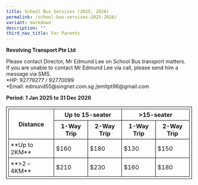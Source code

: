 ```yaml
---
title: School Bus Services (2025, 2026)
permalink: /school-bus-services-2025-2026/
variant: markdown
description: ""
third_nav_title: For Parents
---
```

<p><strong>Revolving Transport Pte Ltd</strong>
</p>
<p>Please contact Director, Mr Edmund Lee on School Bus transport matters.<br>
	If you are unable to contact Mr Edmund Lee via call, please send him a
message via SMS.<br>
*HP: 92779277 / 92770099<br>
*Email: <a rel="noopener noreferrer nofollow" target="_blank">edmund55@singnet.com.sg</a>
<a href="mailto:edmund55@singnet.com.sg%20/%20emltpt96@gmail.com" rel="noopener noreferrer nofollow" target="_blank">/</a><a rel="noopener noreferrer nofollow" target="_blank">emltpt96@gmail.com</a>
</p><p><strong>Period: 1 Jan 2025 to 31 Dec 2026</strong>
</p>
   <style>
      table, th, td {
        border: 1px solid black;
        border-collapse: collapse;
        padding: 5px;
      }
    </style>
      <table>
      <thead>
        <tr>
          <th rowspan="2">Distance</th>
          <th colspan="2">Up to 15-seater</th>
          <th colspan="2">&gt;15-seater</th>
        </tr>
        <tr>
          <th>1-Way Trip</th>
          <th>2-Way Trip</th>
          <th>1-Way Trip</th>
          <th>2-Way Trip</th>
        </tr>
      </thead>
      <tbody>
        <tr>
          <td>**Up to 2KM**</td>
          <td>$160</td>
          <td>$180</td>
          <td>$130</td>
          <td>$150</td>
        </tr>
        <tr>
          <td>**&gt;2 – 4KM**</td>
          <td>$210</td>
          <td>$230</td>
          <td>$160</td>
          <td>$180</td>
        </tr>
      </tbody>
    </table>